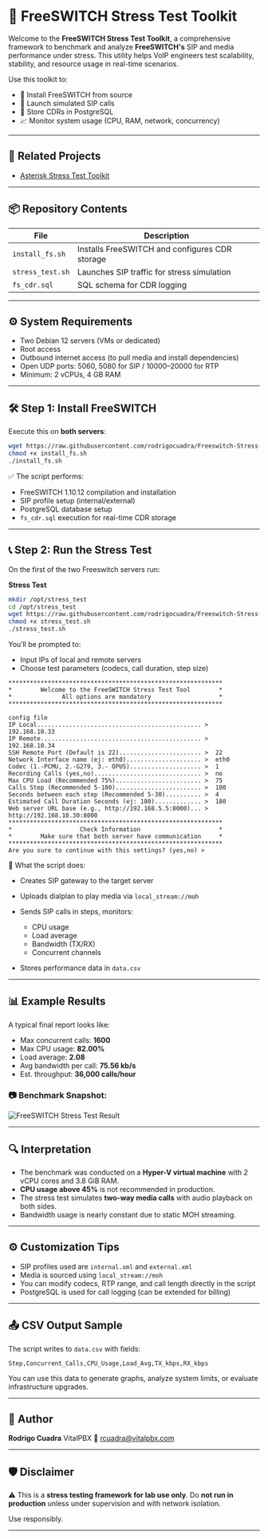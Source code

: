 # 🚀 FreeSWITCH Stress Test Toolkit

Welcome to the **FreeSWITCH Stress Test Toolkit**, a comprehensive framework to benchmark and analyze **FreeSWITCH's** SIP and media performance under stress. This utility helps VoIP engineers test scalability, stability, and resource usage in real-time scenarios.

Use this toolkit to:

* 🎯 Install FreeSWITCH from source
* 🔁 Launch simulated SIP calls
* 🧾 Store CDRs in PostgreSQL
* 📈 Monitor system usage (CPU, RAM, network, concurrency)

---

## 📎 Related Projects

* [Asterisk Stress Test Toolkit](https://github.com/rodrigocuadra/Asterisk-Stress-Test)

---

## 📦 Repository Contents

| File             | Description                                    |
| ---------------- | ---------------------------------------------- |
| `install_fs.sh`  | Installs FreeSWITCH and configures CDR storage |
| `stress_test.sh` | Launches SIP traffic for stress simulation     |
| `fs_cdr.sql`     | SQL schema for CDR logging                     |

---

## ⚙️ System Requirements

* Two Debian 12 servers (VMs or dedicated)
* Root access
* Outbound internet access (to pull media and install dependencies)
* Open UDP ports: 5060, 5080 for SIP / 10000–20000 for RTP
* Minimum: 2 vCPUs, 4 GB RAM

---

## 🛠️ Step 1: Install FreeSWITCH

Execute this on **both servers**:

```bash
wget https://raw.githubusercontent.com/rodrigocuadra/Freeswitch-Stress-Test/refs/heads/main/install_fs.sh
chmod +x install_fs.sh
./install_fs.sh
```

✅ The script performs:

* FreeSWITCH 1.10.12 compilation and installation
* SIP profile setup (internal/external)
* PostgreSQL database setup
* `fs_cdr.sql` execution for real-time CDR storage

---

## 📞 Step 2: Run the Stress Test

On the first of the two Freeswitch servers run:

**Stress Test**
```bash
mkdir /opt/stress_test
cd /opt/stress_test
wget https://raw.githubusercontent.com/rodrigocuadra/Freeswitch-Stress-Test/refs/heads/main/stress_test.sh
chmod +x stress_test.sh
./stress_test.sh
```

You’ll be prompted to:

* Input IPs of local and remote servers
* Choose test parameters (codecs, call duration, step size)

```
************************************************************
*        Welcome to the FreeSWITCH Stress Test Tool        *
*              All options are mandatory                   *
************************************************************

config file
IP Local.............................................. >  192.168.10.33
IP Remote............................................. >  192.168.10.34
SSH Remote Port (Default is 22)....................... >  22
Network Interface name (ej: eth0)..................... >  eth0
Codec (1.-PCMU, 2.-G279, 3.- OPUS).................... >  1
Recording Calls (yes,no).............................. >  no
Max CPU Load (Recommended 75%)........................ >  75
Calls Step (Recommended 5-100)........................ >  100
Seconds between each step (Recommended 5-30).......... >  4
Estimated Call Duration Seconds (ej: 180)............. >  180
Web server URL base (e.g., http://192.168.5.5:8000)... >  http://192.168.10.30:8000
************************************************************
*                   Check Information                      *
*        Make sure that both server have communication     *
************************************************************
Are you sure to continue with this settings? (yes,no) > 
```

🧪 What the script does:

* Creates SIP gateway to the target server
* Uploads dialplan to play media via `local_stream://moh`
* Sends SIP calls in steps, monitors:

  * CPU usage
  * Load average
  * Bandwidth (TX/RX)
  * Concurrent channels
* Stores performance data in `data.csv`

---

## 📊 Example Results

A typical final report looks like:

* Max concurrent calls: **1600**
* Max CPU usage: **82.00%**
* Load average: **2.08**
* Avg bandwidth per call: **75.56 kb/s**
* Est. throughput: **36,000 calls/hour**

### 📷 Benchmark Snapshot:

![FreeSWITCH Stress Test Result](https://github.com/rodrigocuadra/Freeswitch-Stress-Test/blob/main/FreeswitchXML_2Core.png)

---

## 🔍 Interpretation

* The benchmark was conducted on a **Hyper-V virtual machine** with 2 vCPU cores and 3.8 GiB RAM.
* **CPU usage above 45%** is not recommended in production.
* The stress test simulates **two-way media calls** with audio playback on both sides.
* Bandwidth usage is nearly constant due to static MOH streaming.

---

## ⚙️ Customization Tips

* SIP profiles used are `internal.xml` and `external.xml`
* Media is sourced using `local_stream://moh`
* You can modify codecs, RTP range, and call length directly in the script
* PostgreSQL is used for call logging (can be extended for billing)

---

## 📤 CSV Output Sample

The script writes to `data.csv` with fields:

```
Step,Concurrent_Calls,CPU_Usage,Load_Avg,TX_kbps,RX_kbps
```

You can use this data to generate graphs, analyze system limits, or evaluate infrastructure upgrades.

---

## 👤 Author

**Rodrigo Cuadra**
VitalPBX
📧 [rcuadra@vitalpbx.com](mailto:rcuadra@vitalpbx.com)

---

## 🛡️ Disclaimer

⚠️ This is a **stress testing framework for lab use only**.
Do **not run in production** unless under supervision and with network isolation.

Use responsibly.

---
